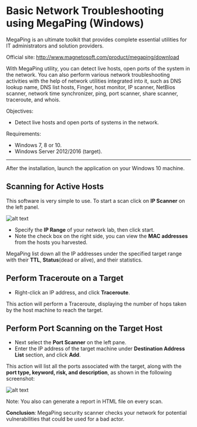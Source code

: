 # Basic Network Troubleshooting using MegaPing (Windows)
MegaPing is an ultimate toolkit that provides complete essential utilities for IT administrators and solution providers.

Official site: http://www.magnetosoft.com/product/megaping/download

With MegaPing utility, you can detect live hosts, open ports of the system in the network. You can also perform various network troubleshooting activities with the help of network utilities integrated into it, such as DNS lookup name, DNS list hosts, Finger, host monitor, IP scanner, NetBios scanner, network time synchronizer, ping, port scanner, share scanner, traceroute, and whois.

Objectives:
* Detect live hosts and open ports of systems in the network.

Requirements:
* Windows 7, 8 or 10.
* Windows Server 2012/2016 (target).

***

After the installation, launch the application on your Windows 10 machine.

## Scanning for Active Hosts
This software is very simple to use. To start a scan click on **IP Scanner** on the left panel.

![alt text](https://gist.githubusercontent.com/Samsar4/62886aac358c3d484a0ec17e8eb11266/raw/2e4f6b59a182462ca77ffd6888b14e0eeede313d/megaPing.png "MegaPing")

* Specify the **IP Range** of your network lab, then click start.
* Note the check box on the right side, you can view the **MAC addresses** from the hosts you harvested.

MegaPing list down all the IP addresses under the specified target range with their **TTL**, **Status**(dead or alive), and their statistics. 

## Perform Traceroute on a Target

* Right-click an IP address, and click **Traceroute**.

This action will perform a Traceroute, displaying the number of hops taken by the host machine to reach the target.

## Perform Port Scanning on the Target Host
* Next select the **Port Scanner** on the left pane.
* Enter the IP address of the target machine under **Destination Address List** section, and click **Add**. 

This action will list all the ports associated with the target, along with the **port type, keyword, risk, and description**, as shown in the following screenshot:

![alt text](https://gist.githubusercontent.com/Samsar4/62886aac358c3d484a0ec17e8eb11266/raw/c7ebf540a2bb39c7a989b87716bc23fd1151dbb8/megaPing-PortScanner.png "MegaPing Port Scanner")

Note: You also can generate a report in HTML file on every scan.

**Conclusion**: MegaPing security scanner checks your network for potential vulnerabilities that could be used for a bad actor. 